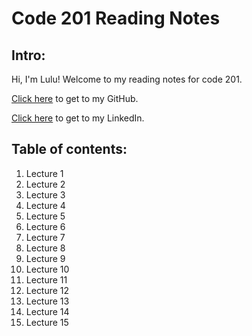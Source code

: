 # Code 201 Reading Notes

## Intro:
Hi, I'm Lulu! Welcome to my reading notes for code 201.

[Click here](https://github.com/luluse) to get to my GitHub.

[Click here](https://www.linkedin.com/in/lulu-sevignon/) to get to my LinkedIn.



## Table of contents:

1. Lecture 1
1. Lecture 2
1. Lecture 3
1. Lecture 4
1. Lecture 5
1. Lecture 6
1. Lecture 7
1. Lecture 8
1. Lecture 9
1. Lecture 10
1. Lecture 11
1. Lecture 12
1. Lecture 13
1. Lecture 14
1. Lecture 15



